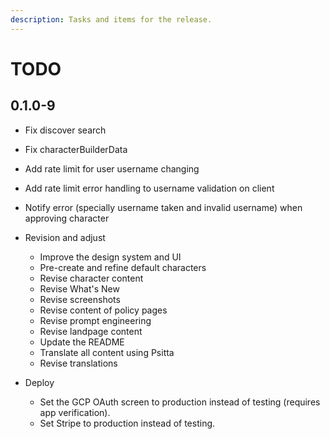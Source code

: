 ```yaml
---
description: Tasks and items for the release.
---
```


# TODO

## 0.1.0-9

- Fix discover search
- Fix characterBuilderData
- Add rate limit for user username changing
- Add rate limit error handling to username validation on client
- Notify error (specially username taken and invalid username) when approving character

- Revision and adjust
  - Improve the design system and UI
  - Pre-create and refine default characters
  - Revise character content
  - Revise What's New
  - Revise screenshots
  - Revise content of policy pages
  - Revise prompt engineering
  - Revise landpage content
  - Update the README
  - Translate all content using Psitta
  - Revise translations
- Deploy
  - Set the GCP OAuth screen to production instead of testing (requires app verification).
  - Set Stripe to production instead of testing.
